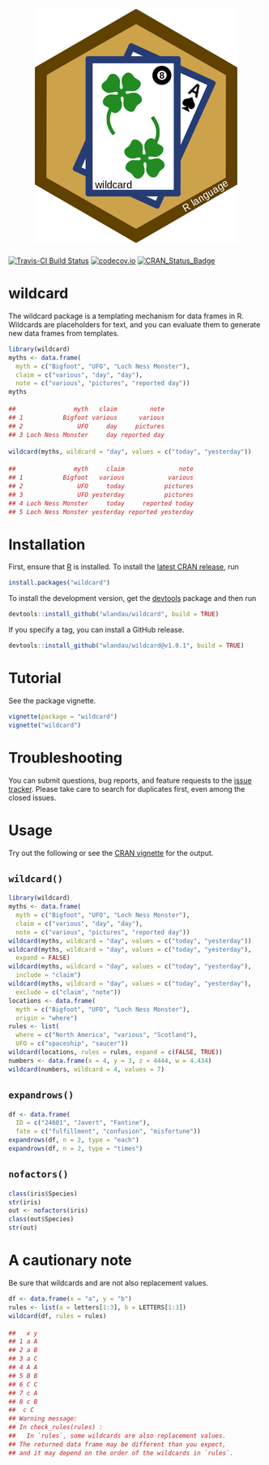 <h1 align="center">
  <img src="./raster/logo-readme.png" alt="">
</h1>

[![Travis-CI Build Status](https://travis-ci.org/wlandau/wildcard.svg?branch=master)](https://travis-ci.org/wlandau/wildcard)
[![codecov.io](https://codecov.io/github/wlandau/wildcard/coverage.svg?branch=master)](https://codecov.io/github/wlandau/wildcard?branch=master)
[![CRAN_Status_Badge](http://www.r-pkg.org/badges/version/wildcard)](http://cran.r-project.org/package=wildcard)



# wildcard

The wildcard package is a templating mechanism for data frames in R. Wildcards are placeholders for text, and you can evaluate them to generate new data frames from templates. 

```r
library(wildcard)
myths <- data.frame(
  myth = c("Bigfoot", "UFO", "Loch Ness Monster"), 
  claim = c("various", "day", "day"), 
  note = c("various", "pictures", "reported day"))
myths

##                myth   claim         note
## 1           Bigfoot various      various
## 2               UFO     day     pictures
## 3 Loch Ness Monster     day reported day

wildcard(myths, wildcard = "day", values = c("today", "yesterday"))

##                myth     claim               note
## 1           Bigfoot   various            various
## 2               UFO     today           pictures
## 3               UFO yesterday           pictures
## 4 Loch Ness Monster     today     reported today
## 5 Loch Ness Monster yesterday reported yesterday
```

# Installation

First, ensure that [R](https://www.r-project.org/) is installed. To install the [latest CRAN release](https://CRAN.R-project.org/package=wildcard), run

```r
install.packages("wildcard")
```

To install the development version, get the [devtools](https://CRAN.R-project.org/package=devtools) package and then run 

```r
devtools::install_github("wlandau/wildcard", build = TRUE)
```

If you specify a tag, you can install a GitHub release.

```r
devtools::install_github("wlandau/wildcard@v1.0.1", build = TRUE)
```

# Tutorial

See the package vignette.

```r
vignette(package = "wildcard")
vignette("wildcard")
```

# Troubleshooting

You can submit questions, bug reports, and feature requests to the [issue tracker](https://github.com/wlandau/wildcard/issues). Please take care to search for duplicates first, even among the closed issues.

# Usage

Try out the following or see the [CRAN vignette](https://cran.r-project.org/web/packages/wildcard/vignettes/wildcard.html) for the output.

## `wildcard()`

```r
library(wildcard)
myths <- data.frame(
  myth = c("Bigfoot", "UFO", "Loch Ness Monster"), 
  claim = c("various", "day", "day"), 
  note = c("various", "pictures", "reported day"))
wildcard(myths, wildcard = "day", values = c("today", "yesterday"))
wildcard(myths, wildcard = "day", values = c("today", "yesterday"),
  expand = FALSE)
wildcard(myths, wildcard = "day", values = c("today", "yesterday"),
  include = "claim")
wildcard(myths, wildcard = "day", values = c("today", "yesterday"),
  exclude = c("claim", "note"))
locations <- data.frame(
  myth = c("Bigfoot", "UFO", "Loch Ness Monster"), 
  origin = "where")
rules <- list(
  where = c("North America", "various", "Scotland"), 
  UFO = c("spaceship", "saucer"))
wildcard(locations, rules = rules, expand = c(FALSE, TRUE))
numbers <- data.frame(x = 4, y = 3, z = 4444, w = 4.434)
wildcard(numbers, wildcard = 4, values = 7)
```

## `expandrows()`

```r
df <- data.frame(
  ID = c("24601", "Javert", "Fantine"), 
  fate = c("fulfillment", "confusion", "misfortune"))
expandrows(df, n = 2, type = "each")
expandrows(df, n = 2, type = "times")
```

## `nofactors()`

```r
class(iris$Species)
str(iris)
out <- nofactors(iris)
class(out$Species)
str(out)
```

# A cautionary note

Be sure that wildcards and are not also replacement values.

```r
df <- data.frame(x = "a", y = "b")
rules <- list(a = letters[1:3], b = LETTERS[1:3])
wildcard(df, rules = rules)

##   x y
## 1 a A
## 2 a B
## 3 a C
## 4 A A
## 5 B B
## 6 C C
## 7 c A
## 8 c B
##  c C
## Warning message:
## In check_rules(rules) :
##   In `rules`, some wildcards are also replacement values.
## The returned data frame may be different than you expect,
## and it may depend on the order of the wildcards in `rules`.
```
